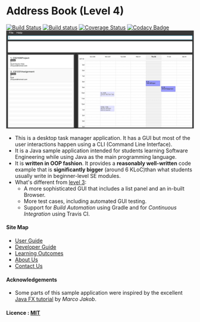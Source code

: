 # Address Book (Level 4)

[![Build Status](https://travis-ci.org/CS2103JAN2017-T16-B2/main.svg?branch=master)](https://travis-ci.org/CS2103JAN2017-T16-B2/main)
[![Build status](https://ci.appveyor.com/api/projects/status/qcfw2kpnoim4tkkp?svg=true)](https://ci.appveyor.com/project/BernardYip/main)
[![Coverage Status](https://coveralls.io/repos/github/se-edu/addressbook-level4/badge.svg?branch=master)](https://www.codacy.com/app/damith/addressbook-level4?utm_source=github.com&amp;utm_medium=referral&amp;utm_content=se-edu/addressbook-level4&amp;utm_campaign=Badge_Grade)
[![Codacy Badge](https://api.codacy.com/project/badge/Grade/7358c2cf354244e6b53bc50d2aaf727b)](https://www.codacy.com/app/bernardyip/main?utm_source=github.com&amp;utm_medium=referral&amp;utm_content=CS2103JAN2017-T16-B2/main/&amp;utm_campaign=Badge_Grade)
<img src="docs/images/DoOrDie.jpg" width="600"><br>

* This is a desktop task manager application. It has a GUI but most of the user interactions happen using
  a CLI (Command Line Interface).
* It is a Java sample application intended for students learning Software Engineering while using Java as
  the main programming language.
* It is **written in OOP fashion**. It provides a **reasonably well-written** code example that is
  **significantly bigger** (around 6 KLoC)than what students usually write in beginner-level SE modules.
* What's different from [level 3](https://github.com/se-edu/addressbook-level3):
    * A more sophisticated GUI that includes a list panel and an in-built Browser.
    * More test cases, including automated GUI testing.
    * Support for *Build Automation* using Gradle and for *Continuous Integration* using Travis CI.


#### Site Map
* [User Guide](docs/UserGuide.md)
* [Developer Guide](docs/DeveloperGuide.md)
* [Learning Outcomes](docs/LearningOutcomes.md)
* [About Us](docs/AboutUs.md)
* [Contact Us](docs/ContactUs.md)


#### Acknowledgements

* Some parts of this sample application were inspired by the excellent
  [Java FX tutorial](http://code.makery.ch/library/javafx-8-tutorial/) by *Marco Jakob*.


#### Licence : [MIT](LICENSE)
